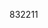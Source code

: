 832211
<script src="jquery.js" type="text/javascript"></script>
  <script>
    function(){
      $("#CurrentDiary").load("https://manofpeace1.github.io/manofdiary/diaries/2018.html");
    });
  </script>

<div id="CurrentDiary"></div>
